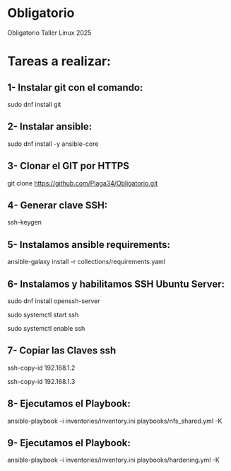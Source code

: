 # Obligatorio
Obligatorio Taller Linux 2025

# Tareas a realizar:

## 1- Instalar git con el comando:

  sudo dnf install git

## 2- Instalar ansible:

  sudo dnf install -y ansible-core

## 3- Clonar el GIT por HTTPS

   git clone https://github.com/Plaga34/Obligatorio.git

## 4- Generar clave SSH:

   ssh-keygen

## 5- Instalamos ansible requirements:

   ansible-galaxy install -r collections/requirements.yaml

## 6- Instalamos y habilitamos SSH Ubuntu Server:

  sudo dnf install openssh-server
  
  sudo systemctl start ssh

  sudo systemctl enable ssh

## 7- Copiar las Claves ssh

   ssh-copy-id 192.168.1.2
  
   ssh-copy-id 192.168.1.3

## 8- Ejecutamos el Playbook:

  ansible-playbook -i inventories/inventory.ini playbooks/nfs_shared.yml -K


## 9-  Ejecutamos el Playbook:

  ansible-playbook -i inventories/inventory.ini  playbooks/hardening.yml -K

